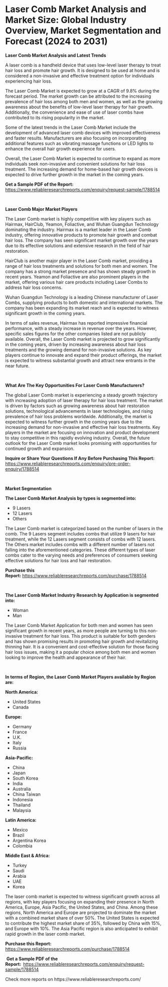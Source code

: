 <p><h1>Laser Comb Market Analysis and Market Size: Global Industry Overview, Market Segmentation and Forecast (2024 to 2031)</h1></p><p><strong>Laser Comb Market Analysis and Latest Trends</strong></p>
<p><p>A laser comb is a handheld device that uses low-level laser therapy to treat hair loss and promote hair growth. It is designed to be used at home and is considered a non-invasive and effective treatment option for individuals experiencing hair loss.</p><p>The Laser Comb Market is expected to grow at a CAGR of 9.8% during the forecast period. The market growth can be attributed to the increasing prevalence of hair loss among both men and women, as well as the growing awareness about the benefits of low-level laser therapy for hair growth. Additionally, the convenience and ease of use of laser combs have contributed to its rising popularity in the market.</p><p>Some of the latest trends in the Laser Comb Market include the development of advanced laser comb devices with improved effectiveness and faster results. Manufacturers are also focusing on incorporating additional features such as vibrating massage functions or LED lights to enhance the overall hair growth experience for users.</p><p>Overall, the Laser Comb Market is expected to continue to expand as more individuals seek non-invasive and convenient solutions for hair loss treatment. The increasing demand for home-based hair growth devices is expected to drive further growth in the market in the coming years.</p></p>
<p><strong>Get a Sample PDF of the Report:&nbsp;</strong> <a href="https://www.reliableresearchreports.com/enquiry/request-sample/1788514">https://www.reliableresearchreports.com/enquiry/request-sample/1788514</a></p>
<p>&nbsp;</p>
<p><strong>Laser Comb Major Market Players</strong></p>
<p><p>The Laser Comb market is highly competitive with key players such as Hairmax, HairClub, Yeamon, Foliactive, and Wuhan Guangdun Technology dominating the industry. Hairmax is a market leader in the Laser Comb industry, offering innovative products to promote hair growth and combat hair loss. The company has seen significant market growth over the years due to its effective solutions and extensive research in the field of hair restoration.</p><p>HairClub is another major player in the Laser Comb market, providing a range of hair loss treatments and solutions for both men and women. The company has a strong market presence and has shown steady growth in recent years. Yeamon and Foliactive are also prominent players in the market, offering various hair care products including Laser Combs to address hair loss concerns.</p><p>Wuhan Guangdun Technology is a leading Chinese manufacturer of Laser Combs, supplying products to both domestic and international markets. The company has been expanding its market reach and is expected to witness significant growth in the coming years.</p><p>In terms of sales revenue, Hairmax has reported impressive financial performance, with a steady increase in revenue over the years. However, specific sales figures for the other companies listed are not publicly available. Overall, the Laser Comb market is projected to grow significantly in the coming years, driven by increasing awareness about hair loss treatments and the growing demand for non-invasive solutions. As key players continue to innovate and expand their product offerings, the market is expected to witness substantial growth and attract new entrants in the near future.</p></p>
<p>&nbsp;</p>
<p><strong>What Are The Key Opportunities For Laser Comb Manufacturers?</strong></p>
<p><p>The global Laser Comb market is experiencing a steady growth trajectory with increasing adoption of laser therapy for hair loss treatment. The market is driven by factors such as growing awareness about hair restoration solutions, technological advancements in laser technologies, and rising prevalence of hair loss problems worldwide. Additionally, the market is expected to witness further growth in the coming years due to the increasing demand for non-invasive and effective hair loss treatments. Key players in the market are focusing on innovation and product development to stay competitive in this rapidly evolving industry. Overall, the future outlook for the Laser Comb market looks promising with opportunities for continued growth and expansion.</p></p>
<p><strong>Inquire or Share Your Questions If Any Before Purchasing This Report:</strong> <a href="https://www.reliableresearchreports.com/enquiry/pre-order-enquiry/1788514">https://www.reliableresearchreports.com/enquiry/pre-order-enquiry/1788514</a></p>
<p>&nbsp;</p>
<p><strong>Market Segmentation</strong></p>
<p><strong>The Laser Comb Market Analysis by types is segmented into:</strong></p>
<p><ul><li>9 Lasers</li><li>12 Lasers</li><li>Others</li></ul></p>
<p><p>The Laser Comb market is categorized based on the number of lasers in the comb. The 9 Lasers segment includes combs that utilize 9 lasers for hair treatment, while the 12 Lasers segment consists of combs with 12 lasers. The Others market includes combs with a different number of lasers not falling into the aforementioned categories. These different types of laser combs cater to the varying needs and preferences of consumers seeking effective solutions for hair loss and hair restoration.</p></p>
<p><strong>Purchase this Report:&nbsp;</strong><a href="https://www.reliableresearchreports.com/purchase/1788514">https://www.reliableresearchreports.com/purchase/1788514</a></p>
<p>&nbsp;</p>
<p><strong>The Laser Comb Market Industry Research by Application is segmented into:</strong></p>
<p><ul><li>Woman</li><li>Man</li></ul></p>
<p><p>The Laser Comb Market Application for both men and women has seen significant growth in recent years, as more people are turning to this non-invasive treatment for hair loss. This product is suitable for both genders and has shown promising results in promoting hair growth and revitalizing thinning hair. It is a convenient and cost-effective solution for those facing hair loss issues, making it a popular choice among both men and women looking to improve the health and appearance of their hair.</p></p>
<p>&nbsp;</p>
<p><strong>In terms of Region, the Laser Comb Market Players available by Region are:</strong></p>
<p>
    <p> <strong> North America: </strong>
        <ul>
            <li>United States</li>
            <li>Canada</li>
        </ul>
        </p> 
    <p> <strong> Europe: </strong>
        <ul>
            <li>Germany</li>
            <li>France</li>
            <li>U.K.</li>
            <li>Italy</li>
            <li>Russia</li>
        </ul>
        </p> 
    <p> <strong> Asia-Pacific: </strong>
        <ul>
            <li>China</li>
            <li>Japan</li>
            <li>South Korea</li>
            <li>India</li>
            <li>Australia</li>
            <li>China Taiwan</li>
            <li>Indonesia</li>
            <li>Thailand</li>
            <li>Malaysia</li>
        </ul>
        </p> 
    <p> <strong> Latin America: </strong>
        <ul>
            <li>Mexico</li>
            <li>Brazil</li>
            <li>Argentina Korea</li>
            <li>Colombia</li>
        </ul>
        </p> 
    <p> <strong> Middle East & Africa: </strong>
        <ul>
            <li>Turkey</li>
            <li>Saudi</li>
            <li>Arabia</li>
            <li>UAE</li>
            <li>Korea</li>
        </ul>
    </p>
    </p>
<p><p>The laser comb market is expected to witness significant growth across all regions, with key players focusing on expanding their presence in North America, Europe, Asia Pacific, the United States, and China. Among these regions, North America and Europe are projected to dominate the market with a combined market share of over 50%. The United States is expected to contribute the highest market share of 35%, followed by China with 15%, and Europe with 10%. The Asia Pacific region is also anticipated to exhibit rapid growth in the laser comb market.</p></p>
<p><strong>Purchase this Report: </strong><a href="https://www.reliableresearchreports.com/purchase/1788514">https://www.reliableresearchreports.com/purchase/1788514</a></p>
<p>&nbsp;<strong>Get a Sample PDF of the Report:&nbsp;&nbsp;</strong><a href="https://www.reliableresearchreports.com/enquiry/request-sample/1788514">https://www.reliableresearchreports.com/enquiry/request-sample/1788514</a></p>
<p><strong></strong></p>
<p>Check more reports on https://www.reliableresearchreports.com/</p>